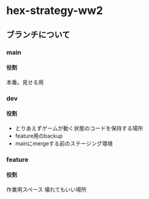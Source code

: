 # hex-strategy-ww2
## ブランチについて
### main
#### 役割
本番。見せる用

### dev
#### 役割
- とりあえずゲームが動く状態のコードを保持する場所
- feature用のbackup
- mainにmergeする前のステージング環境

### feature
#### 役割
作業用スペース
壊れてもいい場所